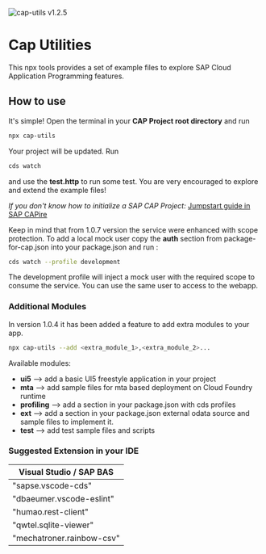 ![cap-utils v1.2.5](https://img.shields.io/badge/cap%20utils-v1.2.2-green)

# Cap Utilities
This npx tools provides a set of example files to explore SAP Cloud Application Programming features.

## How to use
It's simple! Open the terminal in your **CAP Project root directory** and run 
```sh
npx cap-utils
```

Your project will be updated. Run
```sh
cds watch 
```
and use the **test.http** to run some test. You are very encouraged to explore and extend the example files!

*If you don't know how to initialize a SAP CAP Project:* [Jumpstart guide in SAP CAPire](https://cap.cloud.sap/docs/get-started/in-a-nutshell#jumpstart)

Keep in mind that from 1.0.7 version the service were enhanced with scope protection.
To add a local mock user copy the **auth** section from package-for-cap.json into your package.json and run : 
```sh
cds watch --profile development
```
The development profile will inject a mock user with the required scope to consume the service. You can use the same user to access to the webapp.



### Additional Modules
In version 1.0.4 it has been added a feature to add extra modules to your app.
```sh
npx cap-utils --add <extra_module_1>,<extra_module_2>...
```

Available modules:
  - **ui5**        --> add a basic UI5 freestyle application in your project
  - **mta**        --> add sample files for mta based deployment on Cloud Foundry runtime
  - **profiling**  --> add a section in your package.json with cds profiles
  - **ext**        --> add a section in your package.json external odata source and sample files to implement it.
  - **test**        --> add test sample files and scripts


### Suggested Extension in your IDE
|  Visual Studio / SAP BAS   |
| -------------------------- |
| "sapse.vscode-cds"         |
| "dbaeumer.vscode-eslint"   |
| "humao.rest-client"        |
| "qwtel.sqlite-viewer"      |
| "mechatroner.rainbow-csv"  |
